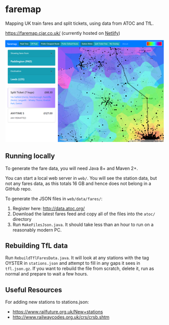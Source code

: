# faremap
Mapping UK train fares and split tickets, using data from ATOC and TfL.

https://faremap.cjar.co.uk/
(currently hosted on [Netlify](https://www.netlify.com/))

![website preview](https://raw.githubusercontent.com/JakeCracknell/fare_map/master/preview.png)

## Running locally
To generate the fare data, you will need Java 8+ and Maven 2+.

You can start a local web server in `web/`. You will see the station data, but not any fares data, as this totals 16 GB and hence does not belong in a GitHub repo.

To generate the JSON files in `web/data/fares/`:
1. Register here: http://data.atoc.org/
2. Download the latest fares feed and copy all of the files into the `atoc/` directory
3. Run `MakeFilesJson.java`. It should take less than an hour to run on a reasonably modern PC.


## Rebuilding TfL data
Run `RebuildTflFaresData.java`. It will look at any stations with the tag OYSTER in `stations.json` and attempt to fill in any gaps it sees in `tfl.json.gz`. If you want to rebuild the file from scratch, delete it, run as normal and prepare to wait a few hours.

## Useful Resources
For adding new stations to stations.json:
* https://www.railfuture.org.uk/New+stations
* http://www.railwaycodes.org.uk/crs/crsb.shtm
